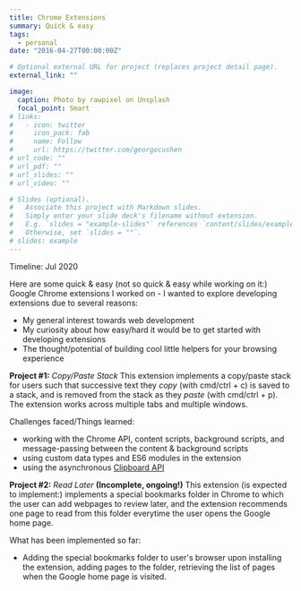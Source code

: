 ```yaml
---
title: Chrome Extensions
summary: Quick & easy
tags:
  - personal
date: "2016-04-27T00:00:00Z"

# Optional external URL for project (replaces project detail page).
external_link: ""

image:
  caption: Photo by rawpixel on Unsplash
  focal_point: Smart
# links:
#   - icon: twitter
#     icon_pack: fab
#     name: Follow
#     url: https://twitter.com/georgecushen
# url_code: ""
# url_pdf: ""
# url_slides: ""
# url_video: ""

# Slides (optional).
#   Associate this project with Markdown slides.
#   Simply enter your slide deck's filename without extension.
#   E.g. `slides = "example-slides"` references `content/slides/example-slides.md`.
#   Otherwise, set `slides = ""`.
# slides: example
---
```


Timeline: Jul 2020

Here are some quick & easy (not so quick & easy while working on it:) Google Chrome extensions I worked on - I wanted to explore developing extensions due to several reasons:

- My general interest towards web development
- My curiosity about how easy/hard it would be to get started with developing extensions
- The thought/potential of building cool little helpers for your browsing experience

**Project #1:** _Copy/Paste Stack_
This extension implements a copy/paste stack for users such that successive text they _copy_ (with cmd/ctrl + c) is saved to a stack, and is removed from the stack as they _paste_ (with cmd/ctrl + p). The extension works across multiple tabs and multiple windows.

Challenges faced/Things learned:

- working with the Chrome API, content scripts, background scripts, and message-passing between the content & background scripts
- using custom data types and ES6 modules in the extension
- using the asynchronous [Clipboard API](https://developer.mozilla.org/en-US/docs/Web/API/Clipboard_API)

**Project #2:** _Read Later_ **(Incomplete, ongoing!)**
This extension (is expected to implement:) implements a special bookmarks folder in Chrome to which the user can add webpages to review later, and the extension recommends one page to read from this folder everytime the user opens the Google home page.

What has been implemented so far:

- Adding the special bookmarks folder to user's browser upon installing the extension, adding pages to the folder, retrieving the list of pages when the Google home page is visited.
